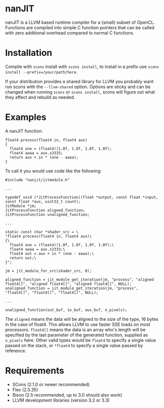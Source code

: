nanJIT
======
nanJIT is a LLVM based runtime compiler for a (small) subset of OpenCL.
Functions are compiled into simple C function pointers that can be called
with zero additional overhead compared to normal C functions.

Installation
============
Compile with `scons` install with `scons install`, to install in a prefix
use `scons install --prefix=/your/path/here`.

If your distribution provides a shared library for LLVM you probably want
run scons with the `--llvm-shared` option. Options are sticky and can be
changed when running `scons` or `scons install`, scons will figure out
what they affect and rebuild as needed.

Examples
============
A nanJIT function:

    float4 process(float4 in, float4 aux)
    {
      float4 one = (float4)(1.0f, 1.0f, 1.0f, 1.0f);
      float4 aaaa = aux.s3333;
      return aux + in * (one - aaaa);
    }

To call it you would use code like the following:

    #include "nanjit/jitmodule.h"

    ...

    typedef void (*JitProcessFunction)(float *output, const float *input, const float *aux, uint32_t count);
    JitModule *jm;
    JitProcessFunction aligned_function;
    JitProcessFunction unaligned_function;

    ...

    static const char *shader_src = \
    "float4 process(float4 in, float4 aux)\
    {\
      float4 one = (float4)(1.0f, 1.0f, 1.0f, 1.0f);\
      float4 aaaa = aux.s3333;\
      float4 out = aux + in * (one - aaaa);\
      return out;\
    }";

    jm = jit_module_for_src(shader_src, 0);

    aligned_function = jit_module_get_iteration(jm, "process", "aligned float4[]", "aligned float4[]", "aligned float4[]", NULL);
    unaligned_function = jit_module_get_iteration(jm, "process", "float4[]", "float4[]", "float4[]", NULL);

    ...

    unaligned_function(out_buf, in_buf, aux_buf, n_pixels);


The `aligned` means the data will be aligned to the size of the type,
16 bytes in the case of float4. This allows LLVM to use faster SSE
loads on most processors. `float4[]` means the data is an array who's
length will be specified by the last parameter of the generated function,
supplied as `n_pixels` here. Other valid types would be `float4` to specify
a single value passed on the stack, or `*float4` to specify a single value
passed by reference.

Requirements
============
   - SCons (2.1.0 or newer recommended)
   - Flex (2.5.35)
   - Bison (2.5 recommended, up to 3.0 should also work)
   - LLVM development libraries (version 3.2 or 3.3)
